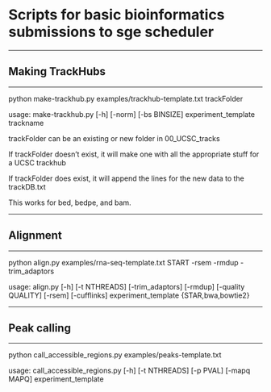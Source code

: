 # Scripts for basic bioinformatics submissions to sge scheduler
-----------------------------------------------------------------------------------------------------------------------------
## Making TrackHubs
-----------------------------------------------------------------------------------------------------------------------------

python make-trackhub.py examples/trackhub-template.txt trackFolder

usage: make-trackhub.py [-h] [-norm] [-bs BINSIZE] experiment_template trackname

trackFolder can be an existing or new folder in 00_UCSC_tracks

If trackFolder doesn’t exist, it will make one with all the appropriate stuff for a UCSC trackhub

If trackFolder does exist, it will append the lines for the new data to the trackDB.txt

This works for bed, bedpe, and bam. 

-----------------------------------------------------------------------------------------------------------------------------
## Alignment
-----------------------------------------------------------------------------------------------------------------------------

python align.py examples/rna-seq-template.txt START -rsem -rmdup -trim_adaptors

usage: align.py [-h] [-t NTHREADS] [-trim_adaptors] [-rmdup] [-quality QUALITY] [-rsem]
                [-cufflinks]
                experiment_template {STAR,bwa,bowtie2}

-----------------------------------------------------------------------------------------------------------------------------
## Peak calling
-----------------------------------------------------------------------------------------------------------------------------
python call_accessible_regions.py examples/peaks-template.txt

usage: call_accessible_regions.py [-h] [-t NTHREADS] [-p PVAL] [-mapq MAPQ] experiment_template

